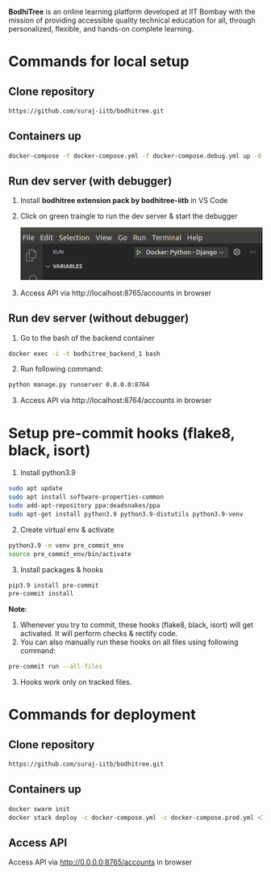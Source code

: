 **BodhiTree** is an online learning platform developed at IIT Bombay with the mission of providing accessible quality technical education for all, through personalized, flexible, and hands-on complete learning.

# Commands for local setup

## Clone repository
```bash
https://github.com/suraj-iitb/bodhitree.git
```

## Containers up
```bash
docker-compose -f docker-compose.yml -f docker-compose.debug.yml up -d --build
```

## Run dev server (with debugger)
1. Install **bodhitree extension pack by bodhitree-iitb** in VS Code
2. Click on green traingle to run the dev server & start the debugger

    ![Debugger Image](.images/debug.png)

2. Access API via http://localhost:8765/accounts in browser

## Run dev server (without debugger)
1. Go to the bash of the backend container
```bash
docker exec -i -t bodhitree_backend_1 bash
```
2. Run following command:
```bash
python manage.py runserver 0.0.0.0:8764
```
3. Access API via http://localhost:8764/accounts in browser

# Setup pre-commit hooks (flake8, black, isort)
1. Install python3.9
```bash
sudo apt update
sudo apt install software-properties-common
sudo add-apt-repository ppa:deadsnakes/ppa
sudo apt-get install python3.9 python3.9-distutils python3.9-venv
```
2. Create virtual env & activate
```bash
python3.9 -m venv pre_commit_env
source pre_commit_env/bin/activate
```
3. Install packages & hooks
```bash
pip3.9 install pre-commit
pre-commit install
```

**Note**:
1. Whenever you try to commit, these hooks (flake8, black, isort) will get activated. It will perform checks & rectify code.
2. You can also manually run these hooks on all files using following command:
```bash
pre-commit run --all-files
```
3. Hooks work only on tracked files.

# Commands for deployment

## Clone repository
```bash
https://github.com/suraj-iitb/bodhitree.git
```

## Containers up
```bash
docker swarm init
docker stack deploy -c docker-compose.yml -c docker-compose.prod.yml <INSTANCE_NAME>
```

## Access API
Access API via http://0.0.0.0:8765/accounts in browser
